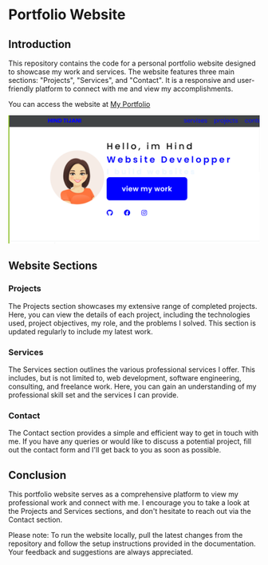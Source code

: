 
# Portfolio Website

## Introduction

This repository contains the code for a personal portfolio website designed to showcase my work and services. The website features three main sections: "Projects", "Services", and "Contact". It is a responsive and user-friendly platform to connect with me and view my accomplishments.

You can access the website at [My Portfolio](https://tijanihind.github.io/portofilio/)

![Portfolio Website Screenshot](./imagespor/Screenshot%202023-06-12%20124608.png)

## Website Sections

### Projects

The Projects section showcases my extensive range of completed projects. Here, you can view the details of each project, including the technologies used, project objectives, my role, and the problems I solved. This section is updated regularly to include my latest work.

### Services

The Services section outlines the various professional services I offer. This includes, but is not limited to, web development, software engineering, consulting, and freelance work. Here, you can gain an understanding of my professional skill set and the services I can provide.

### Contact

The Contact section provides a simple and efficient way to get in touch with me. If you have any queries or would like to discuss a potential project, fill out the contact form and I'll get back to you as soon as possible.

## Conclusion

This portfolio website serves as a comprehensive platform to view my professional work and connect with me. I encourage you to take a look at the Projects and Services sections, and don't hesitate to reach out via the Contact section.

Please note: To run the website locally, pull the latest changes from the repository and follow the setup instructions provided in the documentation. Your feedback and suggestions are always appreciated.